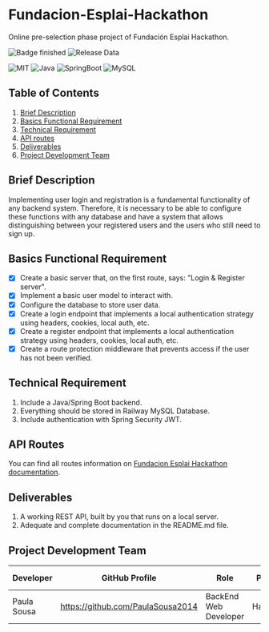 # Fundacion-Esplai-Hackathon
Online pre-selection phase project of Fundación Esplai Hackathon.


![Badge finished](https://img.shields.io/badge/STATUS-finished-green)
![Release Data](https://img.shields.io/badge/Release%20Data-may%2017-green)



![MIT](https://img.shields.io/badge/License-MIT-blue)
![Java](https://img.shields.io/badge/Java-v8-blue)
![SpringBoot](https://img.shields.io/badge/SpringBoot-3.0.5-blue)
![MySQL](https://img.shields.io/badge/%20MySQL-Database-blue)


    
## Table of Contents
1. [Brief Description](#brief-description)
2. [Basics Functional Requirement](#basics-functional-requirement)
3. [Technical Requirement](#technical-requirement)
4. [API routes](#api-routes)
5. [Deliverables](#deliverables)
6. [Project Development Team](#project-development-team)

## Brief Description

Implementing user login and registration is a fundamental functionality of any backend system. Therefore, it is necessary to be able to configure these functions with any database and have a system that allows distinguishing between your registered users and the users who still need to sign up.

## Basics Functional Requirement

- [x] Create a basic server that, on the first route, says: "Login & Register server".
- [x] Implement a basic user model to interact with.
- [x] Configure the database to store user data.
- [x] Create a login endpoint that implements a local authentication strategy using headers, cookies, local auth, etc.
- [x] Create a register endpoint that implements a local authentication strategy using headers, cookies, local auth, etc.
- [x] Create a route protection middleware that prevents access if the user has not been verified.

## Technical Requirement

1. Include a Java/Spring Boot backend.
2. Everything should be stored in Railway MySQL Database.
3. Include authentication with Spring Security JWT.


## API Routes

You can find all routes information on 
[Fundacion Esplai Hackathon documentation](https://documenter.getpostman.com/view/22849326/2s93kxdRwk).
    
   

## Deliverables

1. A working REST API, built by you that runs on a local server.
2. Adequate and complete documentation in the README.md file.

## Project Development Team

|   Developer   |             GitHub Profile              |           Role           |   Project   | Incorporation Date |  Version  |
| ------------- | --------------------------------------- | ------------------------ | ------------| ------------------ | --------- |
|  Paula Sousa  |    https://github.com/PaulaSousa2014    |   BackEnd Web Developer  |   Hackaton  |     17-05-2023     |    1.0   

